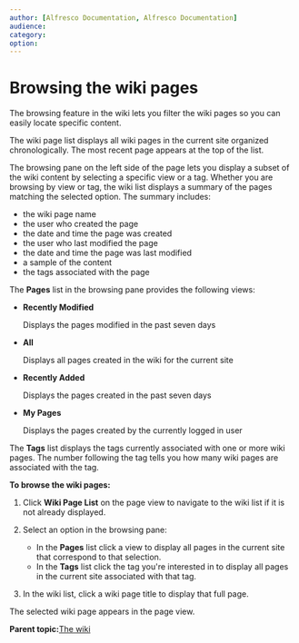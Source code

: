 ```yaml
---
author: [Alfresco Documentation, Alfresco Documentation]
audience: 
category: 
option: 
---
```


# Browsing the wiki pages

The browsing feature in the wiki lets you filter the wiki pages so you can easily locate specific content.

The wiki page list displays all wiki pages in the current site organized chronologically. The most recent page appears at the top of the list.

The browsing pane on the left side of the page lets you display a subset of the wiki content by selecting a specific view or a tag. Whether you are browsing by view or tag, the wiki list displays a summary of the pages matching the selected option. The summary includes:

-   the wiki page name
-   the user who created the page
-   the date and time the page was created
-   the user who last modified the page
-   the date and time the page was last modified
-   a sample of the content
-   the tags associated with the page

The **Pages** list in the browsing pane provides the following views:

-   **Recently Modified**

    Displays the pages modified in the past seven days

-   **All**

    Displays all pages created in the wiki for the current site

-   **Recently Added**

    Displays the pages created in the past seven days

-   **My Pages**

    Displays the pages created by the currently logged in user


The **Tags** list displays the tags currently associated with one or more wiki pages. The number following the tag tells you how many wiki pages are associated with the tag.

**To browse the wiki pages:**

1.  Click **Wiki Page List** on the page view to navigate to the wiki list if it is not already displayed.

2.  Select an option in the browsing pane:

    -   In the **Pages** list click a view to display all pages in the current site that correspond to that selection.
    -   In the **Tags** list click the tag you're interested in to display all pages in the current site associated with that tag.
3.  In the wiki list, click a wiki page title to display that full page.


The selected wiki page appears in the page view.

**Parent topic:**[The wiki](../concepts/wiki-intro.md)

